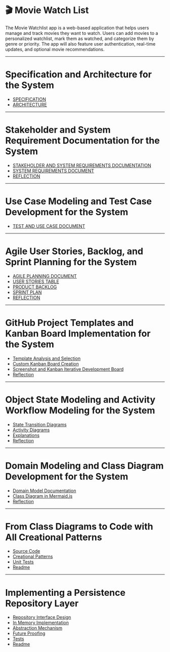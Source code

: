 <h1>🎬 Movie Watch List</h1>

<p>The Movie Watchlist app is a web-based application that helps users manage and track movies they want to watch. Users can add movies to a personalized watchlist, mark them as watched, and categorize them by genre or priority. The app will also feature user authentication, real-time updates, and optional movie recommendations.</p>

---

<h1>Specification and Architecture for the System</h1>

 - [SPECIFICATION](https://github.com/GrandDadDan/Movie-Watchlist/blob/main/Assignment_3/SPECIFICATIONS.md)
 - [ARCHITECTURE](https://github.com/GrandDadDan/Movie-Watchlist/blob/main/Assignment_3/ARCHITECTURE.md)

---

<h1>Stakeholder and System Requirement Documentation for the System</h1>

 - [STAKEHOLDER AND SYSTEM REQUIREMENTS DOCUMENTATION](https://github.com/GrandDadDan/Movie-Watchlist/blob/main/Assignment_4/STAKEHOLDER%20AND%20SYSTEM%20REQUIREMENTS%20DOCUMENT.md)
 - [SYSTEM REQUIREMENTS DOCUMENT](https://github.com/GrandDadDan/Movie-Watchlist/blob/main/Assignment_4/SYSTEM%20REQUIREMENTS%20DOCUMENT.md)
 - [REFLECTION](https://github.com/GrandDadDan/Movie-Watchlist/blob/main/Assignment_4/REFLECTION.md)

---

 <h1>Use Case Modeling and Test Case Development for the System</h1>

 - [TEST AND USE CASE DOCUMENT](https://github.com/GrandDadDan/Movie-Watchlist/blob/main/Assignment_5/TEST%20AND%20USE%20CASE%20DOCUMENT.md)

---

 <h1>Agile User Stories, Backlog, and Sprint Planning for the System</h1>

 - [AGILE PLANNING DOCUMENT](https://github.com/GrandDadDan/Movie-Watchlist/blob/main/Assignment_6/AGILE%20PLANNING%20DOCUMENT.md)
 - [USER STORIES TABLE](https://github.com/GrandDadDan/Movie-Watchlist/blob/main/Assignment_6/USER%20STORIES%20TABLE.md)
 - [PRODUCT BACKLOG](https://github.com/GrandDadDan/Movie-Watchlist/blob/main/Assignment_6/PRODUCT%20BACKLOG.md)
 - [SPRINT PLAN](https://github.com/GrandDadDan/Movie-Watchlist/blob/main/Assignment_6/SPRINT%20PLAN.md)
 - [REFLECTION](https://github.com/GrandDadDan/Movie-Watchlist/blob/main/Assignment_6/REFLECTION.md)

---

<h1>GitHub Project Templates and Kanban Board Implementation for the System</h1>

- [Template Analysis and Selection](https://github.com/GrandDadDan/Movie-Watchlist/blob/main/Assignment_7/Template%20Analysis%20and%20Selection.md)
- [Custom Kanban Board Creation](https://github.com/GrandDadDan/Movie-Watchlist/blob/main/Assignment_7/%20Kanban%20Board%20Explanation.md)
- [Screenshot and Kanban Iterative Development Board](https://github.com/GrandDadDan/Movie-Watchlist/blob/main/Assignment_7/Custom%20Kanban%20Board%20Creation.md)
- [Reflection](https://github.com/GrandDadDan/Movie-Watchlist/blob/main/Assignment_7/Reflection.md)

---

<h1>Object State Modeling and Activity Workflow Modeling for the System</h1>

- [State Transition Diagrams](https://github.com/GrandDadDan/Movie-Watchlist/blob/main/Assignment_8/State%20Transition%20Diagrams.md)
- [Activity Diagrams](https://github.com/GrandDadDan/Movie-Watchlist/blob/main/Assignment_8/Activity%20Diagrams.md)
- [Explanations](https://github.com/GrandDadDan/Movie-Watchlist/blob/main/Assignment_8/Explanations.md)
- [Reflection](https://github.com/GrandDadDan/Movie-Watchlist/blob/main/Assignment_8/Reflection.md)

---

<h1>Domain Modeling and Class Diagram Development for the System</h1>

- [Domain Model Documentation](https://github.com/GrandDadDan/Movie-Watchlist/blob/main/Assignment_9/Domain_Model_Documentation.md)
- [Class Diagram in Mermaid.js](https://github.com/GrandDadDan/Movie-Watchlist/blob/main/Assignment_9/Domain_Model_Documentation.md)
- [Reflection](https://github.com/GrandDadDan/Movie-Watchlist/blob/main/Assignment_9/Reflection.md)

---

<h1>From Class Diagrams to Code with All Creational Patterns</h1>

- [Source Code](https://github.com/GrandDadDan/Movie-Watchlist/tree/main/Assignment_10/src)
- [Creational Patterns](https://github.com/GrandDadDan/Movie-Watchlist/tree/main/Assignment_10/creational_patterns)
- [Unit Tests](https://github.com/GrandDadDan/Movie-Watchlist/tree/main/Assignment_10/tests)
- [Readme](https://github.com/GrandDadDan/Movie-Watchlist/blob/main/Assignment_10/readme.md)

---

<h1> Implementing a Persistence Repository Layer</h1>

- [Repository Interface Design](https://github.com/GrandDadDan/Movie-Watchlist/tree/main/Assignment_11/repositories/interfaces)
- [In Memory Implementation](https://github.com/GrandDadDan/Movie-Watchlist/tree/main/Assignment_11/repositories/inmemory)
- [Abstraction Mechanism]()
- [Future Proofing]()
- [Tests]()
- [Readme](https://github.com/GrandDadDan/Movie-Watchlist/blob/main/Assignment_11/ReadMe.md)
